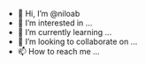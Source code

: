 - 👋 Hi, I’m @niloab
- 👀 I’m interested in ...
- 🌱 I’m currently learning ...
- 💞️ I’m looking to collaborate on ...
- 📫 How to reach me ...

<!---
niloab/niloab is a ✨ special ✨ repository because its `README.md` (this file) appears on your GitHub profile.
You can click the Preview link to take a look at your changes.
--->
